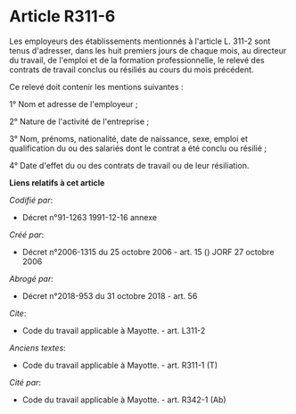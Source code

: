 # Article R311-6

Les employeurs des établissements mentionnés à l'article L. 311-2 sont tenus d'adresser, dans les huit premiers jours de
chaque mois, au directeur du travail, de l'emploi et de la formation professionnelle, le relevé des contrats de travail
conclus ou résiliés au cours du mois précédent. 

Ce relevé doit contenir les mentions suivantes : 

1° Nom et adresse de l'employeur ; 

2° Nature de l'activité de l'entreprise ; 

3° Nom, prénoms, nationalité, date de naissance, sexe, emploi et qualification du ou des salariés dont le contrat a été
conclu ou résilié ; 

4° Date d'effet du ou des contrats de travail ou de leur résiliation.

**Liens relatifs à cet article**

_Codifié par_:

  - Décret n°91-1263 1991-12-16 annexe

_Créé par_:

  - Décret n°2006-1315 du 25 octobre 2006 - art. 15 () JORF 27 octobre 2006

_Abrogé par_:

  - Décret n°2018-953 du 31 octobre 2018 - art. 56

_Cite_:

  - Code du travail applicable à Mayotte. - art. L311-2

_Anciens textes_:

  - Code du travail applicable à Mayotte. - art. R311-1 (T)

_Cité par_:

  - Code du travail applicable à Mayotte. - art. R342-1 (Ab)
